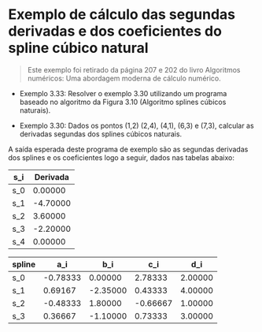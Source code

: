 # Exemplo de cálculo das segundas derivadas e dos coeficientes do spline cúbico natural

> Este exemplo foi retirado da página 207 e 202 do livro Algoritmos numéricos: Uma
> abordagem moderna de cálculo numérico.

* Exemplo 3.33: Resolver o exemplo 3.30 utilizando um programa baseado no algoritmo da Figura 3.10 (Algoritmo splines cúbicos naturais).

* Exemplo 3.30: Dados os pontos (1,2) (2,4), (4,1), (6,3) e (7,3), calcular as derivadas segundas dos splines cúbicos naturais.

A saída esperada deste programa de exemplo são as segundas derivadas dos splines e os coeficientes logo a seguir, dados nas tabelas abaixo:

s_i | Derivada |
--- | --- |
s_0 | 0.00000 |
s_1 | -4.70000 |
s_2 | 3.60000 |
s_3 | -2.20000 |
s_4 | 0.00000 |

spline   | a_i | b_i | c_i | d_i |
--- | --- | --- | --- | --- |
s_0 | -0.78333 | 0.00000 | 2.78333 | 2.00000 |
s_1 | 0.69167 | -2.35000 | 0.43333 | 4.00000 |
s_2 | -0.48333 | 1.80000 | -0.66667 | 1.00000 |
s_3 | 0.36667 | -1.10000 | 0.73333 | 3.00000 |
